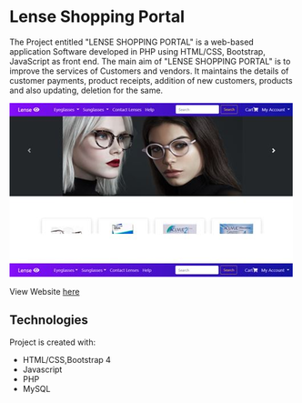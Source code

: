 # Lense Shopping Portal

The Project entitled "LENSE SHOPPING PORTAL" is a web-based application Software developed in PHP using HTML/CSS, Bootstrap,  JavaScript as front end. The main aim of "LENSE SHOPPING PORTAL" is to improve the services of Customers and vendors. It maintains the details of customer payments, product receipts, addition of new customers, products and also updating, deletion for the same. 

![Index Page](./images/indexpage.JPG)

View Website [here](http://lenseshoppingportal.epizy.com/index.php)


## Technologies
Project is created with:
* HTML/CSS,Bootstrap 4
* Javascript
* PHP
* MySQL
